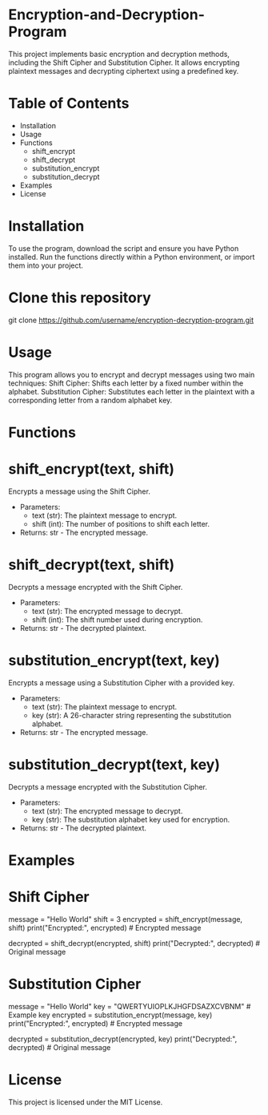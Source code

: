 # Encryption-and-Decryption-Program
This project implements basic encryption and decryption methods, including the Shift Cipher and Substitution Cipher. It allows encrypting plaintext messages and decrypting ciphertext using a predefined key.

# Table of Contents
- Installation
- Usage
- Functions
    - shift_encrypt
    - shift_decrypt
    - substitution_encrypt
    - substitution_decrypt
- Examples
- License

# Installation
To use the program, download the script and ensure you have Python installed.
Run the functions directly within a Python environment, or import them into your project.

# Clone this repository
git clone https://github.com/username/encryption-decryption-program.git

# Usage
This program allows you to encrypt and decrypt messages using two main techniques:
Shift Cipher: Shifts each letter by a fixed number within the alphabet.
Substitution Cipher: Substitutes each letter in the plaintext with a corresponding letter from a random alphabet key.

# Functions
# shift_encrypt(text, shift)
Encrypts a message using the Shift Cipher.

- Parameters:
    - text (str): The plaintext message to encrypt.
    - shift (int): The number of positions to shift each letter.
- Returns: str - The encrypted message.

# shift_decrypt(text, shift)
Decrypts a message encrypted with the Shift Cipher.
- Parameters:
  - text (str): The encrypted message to decrypt.
  - shift (int): The shift number used during encryption.
- Returns: str - The decrypted plaintext.

# substitution_encrypt(text, key)
Encrypts a message using a Substitution Cipher with a provided key.
- Parameters:
    - text (str): The plaintext message to encrypt.
    - key (str): A 26-character string representing the substitution alphabet.
- Returns: str - The encrypted message.

# substitution_decrypt(text, key)
Decrypts a message encrypted with the Substitution Cipher.
- Parameters:
    - text (str): The encrypted message to decrypt.
    - key (str): The substitution alphabet key used for encryption.
- Returns: str - The decrypted plaintext.


# Examples

# Shift Cipher
message = "Hello World"
shift = 3
encrypted = shift_encrypt(message, shift)
print("Encrypted:", encrypted)  # Encrypted message

decrypted = shift_decrypt(encrypted, shift)
print("Decrypted:", decrypted)  # Original message

# Substitution Cipher
message = "Hello World"
key = "QWERTYUIOPLKJHGFDSAZXCVBNM"  # Example key
encrypted = substitution_encrypt(message, key)
print("Encrypted:", encrypted)  # Encrypted message

decrypted = substitution_decrypt(encrypted, key)
print("Decrypted:", decrypted)  # Original message

# License
This project is licensed under the MIT License.
